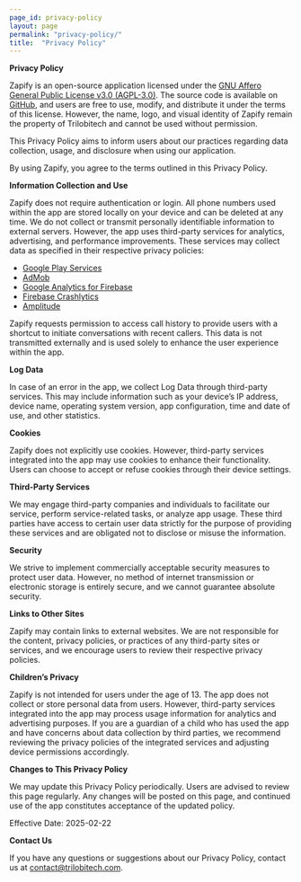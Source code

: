 ```yaml
---
page_id: privacy-policy
layout: page
permalink: "privacy-policy/"
title:  "Privacy Policy"
---
```

**Privacy Policy**

Zapify is an open-source application licensed under the [GNU Affero General Public License v3.0 (AGPL-3.0)](https://www.gnu.org/licenses/agpl-3.0.html). The source code is available on [GitHub](https://github.com/trilobitech/zapify), and users are free to use, modify, and distribute it under the terms of this license. However, the name, logo, and visual identity of Zapify remain the property of Trilobitech and cannot be used without permission.

This Privacy Policy aims to inform users about our practices regarding data collection, usage, and disclosure when using our application.

By using Zapify, you agree to the terms outlined in this Privacy Policy.

**Information Collection and Use**

Zapify does not require authentication or login. All phone numbers used within the app are stored locally on your device and can be deleted at any time. We do not collect or transmit personally identifiable information to external servers. However, the app uses third-party services for analytics, advertising, and performance improvements. These services may collect data as specified in their respective privacy policies:

- [Google Play Services](https://www.google.com/policies/privacy/)
- [AdMob](https://support.google.com/admob/answer/6128543?hl=en)
- [Google Analytics for Firebase](https://firebase.google.com/policies/analytics)
- [Firebase Crashlytics](https://firebase.google.com/support/privacy/)
- [Amplitude](https://amplitude.com/privacy)

Zapify requests permission to access call history to provide users with a shortcut to initiate conversations with recent callers. This data is not transmitted externally and is used solely to enhance the user experience within the app.

**Log Data**

In case of an error in the app, we collect Log Data through third-party services. This may include information such as your device’s IP address, device name, operating system version, app configuration, time and date of use, and other statistics.

**Cookies**

Zapify does not explicitly use cookies. However, third-party services integrated into the app may use cookies to enhance their functionality. Users can choose to accept or refuse cookies through their device settings.

**Third-Party Services**

We may engage third-party companies and individuals to facilitate our service, perform service-related tasks, or analyze app usage. These third parties have access to certain user data strictly for the purpose of providing these services and are obligated not to disclose or misuse the information.

**Security**

We strive to implement commercially acceptable security measures to protect user data. However, no method of internet transmission or electronic storage is entirely secure, and we cannot guarantee absolute security.

**Links to Other Sites**

Zapify may contain links to external websites. We are not responsible for the content, privacy policies, or practices of any third-party sites or services, and we encourage users to review their respective privacy policies.

**Children’s Privacy**

Zapify is not intended for users under the age of 13. The app does not collect or store personal data from users. However, third-party services integrated into the app may process usage information for analytics and advertising purposes. If you are a guardian of a child who has used the app and have concerns about data collection by third parties, we recommend reviewing the privacy policies of the integrated services and adjusting device permissions accordingly.

**Changes to This Privacy Policy**

We may update this Privacy Policy periodically. Users are advised to review this page regularly. Any changes will be posted on this page, and continued use of the app constitutes acceptance of the updated policy.

Effective Date: 2025-02-22

**Contact Us**

If you have any questions or suggestions about our Privacy Policy, contact us at [contact@trilobitech.com](mailto:contact@trilobitech.com).
